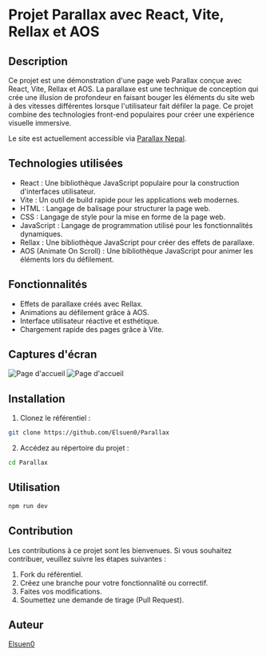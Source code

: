 # Projet Parallax avec React, Vite, Rellax et AOS

## Description

Ce projet est une démonstration d'une page web Parallax conçue avec React, Vite, Rellax et AOS. La parallaxe est une technique de conception qui crée une illusion de profondeur en faisant bouger les éléments du site web à des vitesses différentes lorsque l'utilisateur fait défiler la page. Ce projet combine des technologies front-end populaires pour créer une expérience visuelle immersive.

Le site est actuellement accessible via [Parallax Nepal](https://parallaxnepal.netlify.app).

## Technologies utilisées

- React : Une bibliothèque JavaScript populaire pour la construction d'interfaces utilisateur.
- Vite : Un outil de build rapide pour les applications web modernes.
- HTML : Langage de balisage pour structurer la page web.
- CSS : Langage de style pour la mise en forme de la page web.
- JavaScript : Langage de programmation utilisé pour les fonctionnalités dynamiques.
- Rellax : Une bibliothèque JavaScript pour créer des effets de parallaxe.
- AOS (Animate On Scroll) : Une bibliothèque JavaScript pour animer les éléments lors du défilement.

## Fonctionnalités

- Effets de parallaxe créés avec Rellax.
- Animations au défilement grâce à AOS.
- Interface utilisateur réactive et esthétique.
- Chargement rapide des pages grâce à Vite.

## Captures d'écran

![Page d'accueil](https://github.com/Elsuen0/Portfolio_Lucas/blob/master/public/Parallax1.avif)
![Page d'accueil](https://github.com/Elsuen0/Portfolio_Lucas/blob/master/public/Parallax2.avif)

## Installation

1. Clonez le référentiel :

````bash
git clone https://github.com/Elsuen0/Parallax
````

2. Accédez au répertoire du projet :

````bash
cd Parallax
````

## Utilisation 

````bash
npm run dev
````

## Contribution 

Les contributions à ce projet sont les bienvenues. Si vous souhaitez contribuer, veuillez suivre les étapes suivantes :

1. Fork du référentiel.
2. Créez une branche pour votre fonctionnalité ou correctif.
3. Faites vos modifications.
4. Soumettez une demande de tirage (Pull Request).

## Auteur 

[Elsuen0](https://github.com/Elsuen0)
